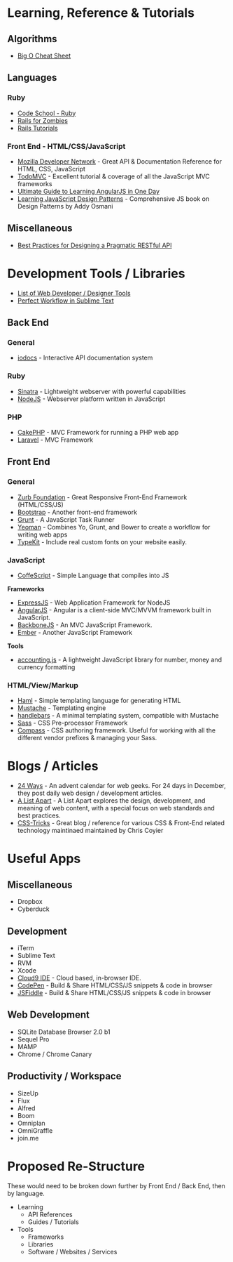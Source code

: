 # Learning, Reference & Tutorials

## Algorithms
* [Big O Cheat Sheet](http://bigocheatsheet.com/)

## Languages

### Ruby

* [Code School - Ruby](https://www.codeschool.com/paths/ruby)
* [Rails for Zombies](http://railsforzombies.org/)
* [Rails Tutorials](http://ruby.railstutorial.org/)

### Front End - HTML/CSS/JavaScript
* [Mozilla Developer Network](https://developer.mozilla.org/en-US/docs/Web) - Great API & Documentation Reference for HTML, CSS, JavaScript
* [TodoMVC](http://todomvc.com/) - Excellent tutorial & coverage of all the JavaScript MVC frameworks
* [Ultimate Guide to Learning AngularJS in One Day](http://toddmotto.com/ultimate-guide-to-learning-angular-js-in-one-day/)
* [Learning JavaScript Design Patterns](http://addyosmani.com/resources/essentialjsdesignpatterns/book/) - Comprehensive JS book on Design Patterns by Addy Osmani

## Miscellaneous
* [Best Practices for Designing a Pragmatic RESTful API](http://www.vinaysahni.com/best-practices-for-a-pragmatic-restful-api)

# Development Tools / Libraries
* [List of Web Developer / Designer Tools](http://www.designyourway.net/blog/resources/if-youre-a-web-designer-or-web-developer-youll-want-these-new-resources/)
* [Perfect Workflow in Sublime Text](https://tutsplus.com/course/improve-workflow-in-sublime-text-2/)

## Back End

### General
* [iodocs](https://github.com/mashery/iodocs) - Interactive API documentation system

### Ruby 
* [Sinatra](http://www.sinatrarb.com/) - Lightweight webserver with powerful capabilities
* [NodeJS](http://nodejs.org/) - Webserver platform written in JavaScript

### PHP
* [CakePHP](http://cakephp.org/) - MVC Framework for running a PHP web app
* [Laravel](http://laravel.com/) - MVC Framework

## Front End

### General
* [Zurb Foundation](http://foundation.zurb.com/) - Great Responsive Front-End Framework (HTML/CSS/JS)
* [Bootstrap](http://getbootstrap.com/) - Another front-end framework
* [Grunt](http://gruntjs.com/) - A JavaScript Task Runner
* [Yeoman](http://yeoman.io/) - Combines Yo, Grunt, and Bower to create a workflow for writing web apps
* [TypeKit](https://typekit.com/) - Include real custom fonts on your website easily.

### JavaScript

* [CoffeScript](http://coffeescript.org/) - Simple Language that compiles into JS

**Frameworks**
* [ExpressJS](http://expressjs.com/) - Web Application Framework for NodeJS
* [AngularJS](http://angularjs.org/) - Angular is a client-side MVC/MVVM framework built in JavaScript.
* [BackboneJS](http://backbonejs.org/) - An MVC JavaScript Framework.
* [Ember](http://emberjs.com/) - Another JavaScript Framework

**Tools**
* [accounting.js](https://github.com/josscrowcroft/accounting.js) - A lightweight JavaScript library for number, money and currency formatting


### HTML/View/Markup
* [Haml](http://haml.info/) - Simple templating language for generating HTML
* [Mustache](http://mustache.github.io/) - Templating engine
* [handlebars](http://handlebarsjs.com/) - A minimal templating system, compatible with Mustache
* [Sass](http://sass-lang.com/) - CSS Pre-processor Framework
* [Compass](http://compass-style.org/) - CSS authoring framework. Useful for working with all the different vendor prefixes & managing your Sass.


# Blogs / Articles

* [24 Ways](http://24ways.org/) - An advent calendar for web geeks. For 24 days in December, they post daily web design / development articles.
* [A List Apart](http://alistapart.com/) - A List Apart explores the design, development, and meaning of web content, with a special focus on web standards and best practices.
* [CSS-Tricks](http://css-tricks.com/) - Great blog / reference for various CSS & Front-End related technology maintinaed maintained by Chris Coyier

# Useful Apps

## Miscellaneous

* Dropbox
* Cyberduck

## Development

* iTerm
* Sublime Text
* RVM
* Xcode
* [Cloud9 IDE](https://c9.io/) - Cloud based, in-browser IDE.
* [CodePen](http://codepen.io/) - Build & Share HTML/CSS/JS snippets & code in browser
* [JSFiddle](http://jsfiddle.net/) - Build & Share HTML/CSS/JS snippets & code in browser

## Web Development
* SQLite Database Browser 2.0 b1
* Sequel Pro
* MAMP 
* Chrome / Chrome Canary


## Productivity / Workspace

* SizeUp
* Flux
* Alfred
* Boom
* Omniplan
* OmniGraffle
* join.me


# Proposed Re-Structure

These would need to be broken down further by Front End / Back End, then by language.

* Learning
	* API References
	* Guides / Tutorials
* Tools
	* Frameworks
	* Libraries
	* Software / Websites / Services